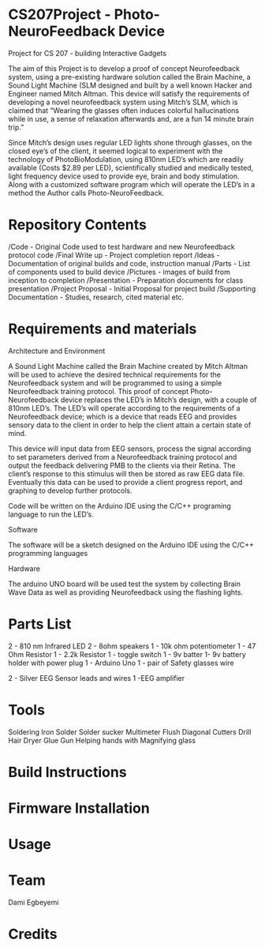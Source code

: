 # CS207Project - Photo-NeuroFeedback Device 
Project for CS 207 - building Interactive Gadgets

The aim of this Project is to develop a proof of concept Neurofeedback system, using a pre-existing hardware solution called the Brain Machine, a Sound Light Machine (SLM designed and built by a well known Hacker and Engineer named Mitch Altman. This device will satisfy the requirements of developing a novel neurofeedback system using Mitch’s SLM, which is claimed that “Wearing the glasses often induces colorful hallucinations while in use, a sense of relaxation afterwards and, are a fun 14 minute brain trip.” 

Since Mitch’s design uses regular LED lights shone through glasses, on the closed eye’s of the client, it seemed logical to experiment with the technology of PhotoBioModulation, using 810nm LED’s which are readily available (Costs $2.89 per LED), scientifically studied and medically tested, light frequency device  used to provide eye, brain and body stimulation. Along with a customized software program which will operate the LED’s in a method the Author calls Photo-NeuroFeedback.

# Repository Contents
/Code - Original Code used to test hardware and new Neurofeedback protocol code
/Final Write up - Project completion report
/Ideas - Documentation of original builds and code, instruction manual
/Parts - List of components used to build device
/Pictures - images of build from inception to completion
/Presentation - Preparation documents for class presentation
/Project Proposal - Initial Proposal for project build
/Supporting Documentation - Studies, research, cited material etc. 

# Requirements and materials

Architecture and Environment

A Sound Light Machine called the Brain Machine created by Mitch Altman will be used to achieve the desired technical requirements for the Neurofeedback system and will be programmed to using a simple Neurofeedback training protocol. This proof of concept Photo-Neurofeedback device replaces the LED’s in Mitch’s design, with a couple of 810nm LED’s. 
The LED’s will operate according to the requirements of a Neurofeedback device; which is a device that reads EEG and provides sensory data to the client in order to help the client attain a certain state of mind. 

This device will input data from EEG sensors, process the signal according to set parameters derived from a Neurofeedback training protocol and output the feedback delivering PMB to the clients via their Retina. The client’s response to this stimulus will then be stored as raw EEG data file. Eventually this data can be used to provide a client progress report, and graphing to develop further protocols. 

Code will be written on the Arduino IDE using the C/C++ programing language to run the LED’s. 

Software

 The software will be a sketch designed on the Arduino IDE using the C/C++ programming languages

Hardware

The arduino UNO board will be used test the system by collecting Brain Wave Data as well as providing Neurofeedback using the flashing lights. 

# Parts List

2 - 810 nm Infrared LED
2 - 8ohm speakers
1 - 10k ohm potentiometer
1 - 47 Ohm Resistor
1 - 2.2k Resistor
1 - toggle switch
1 - 9v batter
1- 9v battery holder with power plug
1 - Arduino Uno
1 - pair of Safety glasses
wire

2 - Silver EEG Sensor leads and wires
1 -EEG amplifier 

# Tools

Soldering Iron
Solder
Solder sucker
Multimeter
Flush Diagonal Cutters
Drill
Hair Dryer
Glue Gun
Helping hands with Magnifying glass

# Build Instructions

# Firmware Installation

# Usage

# Team
Dami Egbeyemi

# Credits

